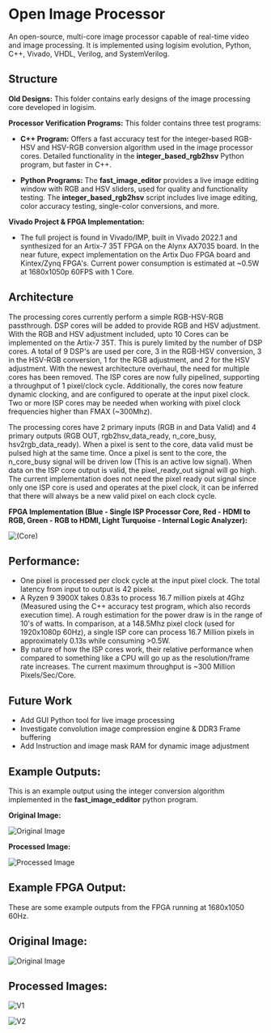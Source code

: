 # Open Image Processor
An open-source, multi-core image processor capable of real-time video and image processing. It is implemented using logisim evolution, Python, C++, Vivado, VHDL, Verilog, and SystemVerilog.

## Structure
**Old Designs:** This folder contains early designs of the image processing core developed in logisim.
  
**Processor Verification Programs:** This folder contains three test programs:
  
-  **C++ Program:** Offers a fast accuracy test for the integer-based RGB-HSV and HSV-RGB conversion algorithm used in the image processor cores. Detailed functionality in the **integer_based_rgb2hsv** Python program, but faster in C++.
  
-  **Python Programs:** The **fast_image_editor** provides a live image editing window with RGB and HSV sliders, used for quality and functionality testing. The **integer_based_rgb2hsv** script includes live image editing, color accuracy testing, single-color conversions, and more.

**Vivado Project & FPGA Implementation:** 
- The full project is found in Vivado/IMP, built in Vivado 2022.1 and synthesized for an Artix-7 35T FPGA on the Alynx AX7035 board. In the near future, expect implementation on the Artix Duo FPGA board and Kintex/Zynq FPGA's. Current power consumption is estimated at ~0.5W at 1680x1050p 60FPS with 1 Core.

## Architecture
The processing cores currently perform a simple RGB-HSV-RGB passthrough. DSP cores will be added to provide RGB and HSV adjustment. With the RGB and HSV adjustment included, upto 10 Cores can be implemented on the Artix-7 35T. This is purely limited by the number of DSP cores. A total of 9 DSP's are used per core, 3 in the RGB-HSV conversion, 3 in the HSV-RGB conversion, 1 for the RGB adjustment, and 2 for the HSV adjustment. With the newest architecture overhaul, the need for multiple cores has been removed. The ISP cores are now fully pipelined, supporting a throughput of 1 pixel/clock cycle. Additionally, the cores now feature dynamic clocking, and are configured to operate at the input pixel clock. Two or more ISP cores may be needed when working with pixel clock frequencies higher than FMAX (~300Mhz).

The processing cores have 2 primary inputs (RGB in and Data Valid) and 4 primary outputs (RGB OUT, rgb2hsv_data_ready, n_core_busy, hsv2rgb_data_ready). When a pixel is sent to the core, data valid must be pulsed high at the same time. Once a pixel is sent to the core, the n_core_busy signal will be driven low (This is an active low signal). When data on the ISP core output is valid, the pixel_ready_out signal will go high. The current implementation does not need the pixel ready out signal since only one ISP core is used and operates at the pixel clock, it can be inferred that there will always be a new valid pixel on each clock cycle. 

**FPGA Implementation (Blue - Single ISP Processor Core, Red - HDMI to RGB, Green - RGB to HDMI, Light Turquoise - Internal Logic Analyzer):**

![(Core)](https://imgur.com/20avd61.png)

## Performance: 
- One pixel is processed per clock cycle at the input pixel clock. The total latency from input to output is 42 pixels.
- A Ryzen 9 3900X takes 0.83s to process 16.7 million pixels at 4Ghz (Measured using the C++ accuracy test program, which also records execution time). A rough estimation for the power draw is in the range of 10's of watts. In comparison, at a 148.5Mhz pixel clock (used for 1920x1080p 60Hz), a single ISP core can process 16.7 Million pixels in approximately 0.13s while consuming >0.5W. 
- By nature of how the ISP cores work, their relative performance when compared to something like a CPU will go up as the resolution/frame rate increases. The current maximum throughput is ~300 Million Pixels/Sec/Core. 

## Future Work
- Add GUI Python tool for live image processing
- Investigate convolution image compression engine & DDR3 Frame buffering
- Add Instruction and image mask RAM for dynamic image adjustment

## Example Outputs:

This is an example output using the integer conversion algorithm implemented in the **fast_image_edditor** python program.

**Original Image:**

![Original Image](https://imgur.com/4zXKKuI.png)

**Processed Image:**

![Processed Image](https://imgur.com/z2iWIP8.png)


## Example FPGA Output:

These are some example outputs from the FPGA running at 1680x1050 60Hz. 

## Original Image:
![Original Image](https://imgur.com/ESCLlk1.png)

## Processed Images:

![V1](https://imgur.com/tdg8dgS.png)

![V2](https://imgur.com/rfsa5HA.png)
